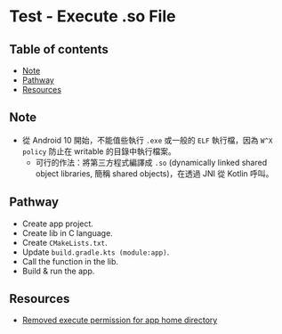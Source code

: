 <!-- omit in toc -->
# Test - Execute .so File

<!-- omit in toc -->
## Table of contents

- [Note](#note)
- [Pathway](#pathway)
- [Resources](#resources)

## Note

- 從 Android 10 開始，不能值些執行 `.exe` 或一般的 `ELF` 執行檔，因為
  `W^X policy` 防止在 writable 的目錄中執行檔案。
  - 可行的作法：將第三方程式編譯成 `.so` (dynamically linked shared object
    libraries, 簡稱 shared objects)，在透過 JNI 從 Kotlin 呼叫。

## Pathway

- Create app project.
- Create lib in C language.
- Create `CMakeLists.txt`.
- Update `build.gradle.kts (module:app)`.
- Call the function in the lib.
- Build & run the app.

## Resources

- [Removed execute permission for app home directory](https://developer.android.com/about/versions/10/behavior-changes-10?authuser=1#execute-permission)
